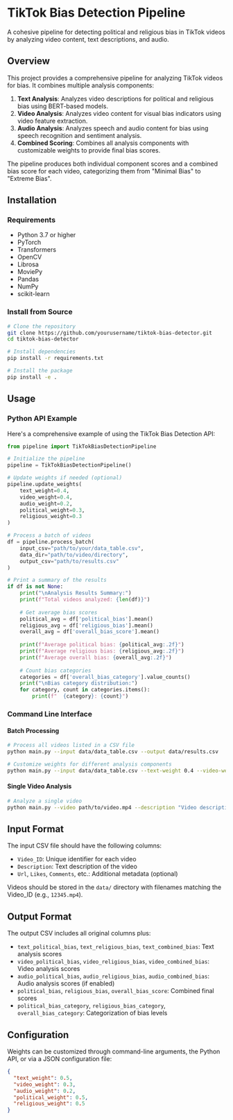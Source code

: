 # TikTok Bias Detection Pipeline

A cohesive pipeline for detecting political and religious bias in TikTok videos by analyzing video content, text descriptions, and audio.

## Overview

This project provides a comprehensive pipeline for analyzing TikTok videos for bias. It combines multiple analysis components:

1. **Text Analysis**: Analyzes video descriptions for political and religious bias using BERT-based models.
2. **Video Analysis**: Analyzes video content for visual bias indicators using video feature extraction.
3. **Audio Analysis**: Analyzes speech and audio content for bias using speech recognition and sentiment analysis.
4. **Combined Scoring**: Combines all analysis components with customizable weights to provide final bias scores.

The pipeline produces both individual component scores and a combined bias score for each video, categorizing them from "Minimal Bias" to "Extreme Bias".

## Installation

### Requirements

- Python 3.7 or higher
- PyTorch
- Transformers
- OpenCV
- Librosa
- MoviePy
- Pandas
- NumPy
- scikit-learn

### Install from Source

```bash
# Clone the repository
git clone https://github.com/yourusername/tiktok-bias-detector.git
cd tiktok-bias-detector

# Install dependencies
pip install -r requirements.txt

# Install the package
pip install -e .
```

## Usage

### Python API Example

Here's a comprehensive example of using the TikTok Bias Detection API:

```python
from pipeline import TikTokBiasDetectionPipeline

# Initialize the pipeline
pipeline = TikTokBiasDetectionPipeline()

# Update weights if needed (optional)
pipeline.update_weights(
    text_weight=0.4,
    video_weight=0.4,
    audio_weight=0.2,
    political_weight=0.3,
    religious_weight=0.3
)

# Process a batch of videos
df = pipeline.process_batch(
    input_csv="path/to/your/data_table.csv", 
    data_dir="path/to/video/directory",  
    output_csv="path/to/results.csv"
)

# Print a summary of the results
if df is not None:
    print("\nAnalysis Results Summary:")
    print(f"Total videos analyzed: {len(df)}")
    
    # Get average bias scores
    political_avg = df['political_bias'].mean()
    religious_avg = df['religious_bias'].mean()
    overall_avg = df['overall_bias_score'].mean()
    
    print(f"Average political bias: {political_avg:.2f}")
    print(f"Average religious bias: {religious_avg:.2f}")
    print(f"Average overall bias: {overall_avg:.2f}")
    
    # Count bias categories
    categories = df['overall_bias_category'].value_counts()
    print("\nBias category distribution:")
    for category, count in categories.items():
        print(f"  {category}: {count}")
```

### Command Line Interface

#### Batch Processing

```bash
# Process all videos listed in a CSV file
python main.py --input data/data_table.csv --output data/results.csv

# Customize weights for different analysis components
python main.py --input data/data_table.csv --text-weight 0.4 --video-weight 0.4 --audio-weight 0.2
```

#### Single Video Analysis

```bash
# Analyze a single video
python main.py --video path/to/video.mp4 --description "Video description text"
```

## Input Format

The input CSV file should have the following columns:

- `Video_ID`: Unique identifier for each video
- `Description`: Text description of the video
- `Url`, `Likes`, `Comments`, etc.: Additional metadata (optional)

Videos should be stored in the `data/` directory with filenames matching the Video_ID (e.g., `12345.mp4`).

## Output Format

The output CSV includes all original columns plus:

- `text_political_bias`, `text_religious_bias`, `text_combined_bias`: Text analysis scores
- `video_political_bias`, `video_religious_bias`, `video_combined_bias`: Video analysis scores
- `audio_political_bias`, `audio_religious_bias`, `audio_combined_bias`: Audio analysis scores (if enabled)
- `political_bias`, `religious_bias`, `overall_bias_score`: Combined final scores
- `political_bias_category`, `religious_bias_category`, `overall_bias_category`: Categorization of bias levels

## Configuration

Weights can be customized through command-line arguments, the Python API, or via a JSON configuration file:

```json
{
  "text_weight": 0.5,
  "video_weight": 0.3,
  "audio_weight": 0.2,
  "political_weight": 0.5,
  "religious_weight": 0.5
}
```
